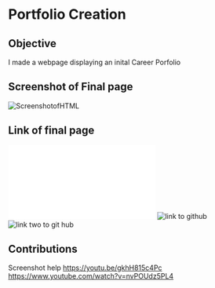 # Portfolio Creation

## Objective
I made a webpage displaying an inital Career Porfolio 

## Screenshot of Final page
![ScreenshotofHTML](https://user-images.githubusercontent.com/100402908/157893578-0cbe4c3e-f81a-49bd-8736-54764c887410.png)  
## Link of final page
![Here is a link to my final page](./index.html)
![link to github](https://github.com/Maryan-ali/My_Portfolio.git)
![link two to git hub](https://maryan-ali.github.io/My_Portfolio/)

##  Contributions 
Screenshot help
https://youtu.be/gkhH815c4Pc
https://www.youtube.com/watch?v=nvPOUdz5PL4
